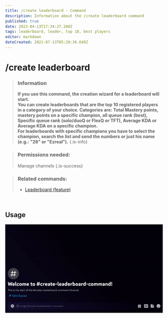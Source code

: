 ```yaml
---
title: /create leaderboard - Command
description: Information about the /create leaderboard command
published: true
date: 2023-04-13T17:34:27.260Z
tags: leaderboard, leader, top 10, best players
editor: markdown
dateCreated: 2021-07-13T05:28:36.649Z
---
```


# /create leaderboard

>### Information
>**If you use this command, the creation wizard for a leaderboard will start.** <br>
>**You can create leaderboards that are the top 10 registered players in a category of your choice. Categories are: Total Mastery points, mastery points on a specific champion, all queue rank (best), Specific queue rank (solo/duoQ or FlexQ or TFT), Average KDA or Average KDA on a specific champion.** <br>
>**For leaderboards with specific champions you have to select the champion, search the list and send the numbers or just his name (e.g.: "28" or "Ezreal").**
>{.is-info}

>### Permissions needed: 
>Manage channels
>{.is-success}

>### Related commands:
>-   [Leaderboard (feature)](/en/features/leaderboards/)

<br>

## Usage

![](/new_create_leaderboard.gif)